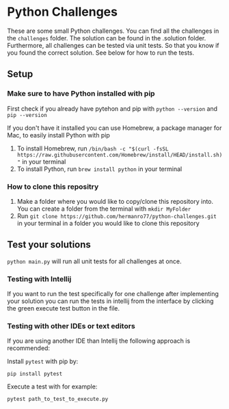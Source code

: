 # Python Challenges
These are some small Python challenges. 
You can find all the challenges in the `challenges` folder. 
The solution can be found in the .solution folder. 
Furthermore, all challenges can be tested via unit tests. So that you know if you found the correct solution. See below for how to run the tests.

## Setup

### Make sure to have Python installed with pip

First check if you already have pytehon and pip with `python --version` and `pip --version`

If you don't have it installed you can use Homebrew, a package manager for Mac, to easily install Python with pip

1. To install Homebrew, run `/bin/bash -c "$(curl -fsSL https://raw.githubusercontent.com/Homebrew/install/HEAD/install.sh)"` in your terminal
2. To install Python, run `brew install python` in your terminal


### How to clone this repositry

1. Make a folder where you would like to copy/clone this repository into. You can create a folder from the terminal with `mkdir MyFolder`
2. Run `git clone https://github.com/hermanro77/python-challenges.git` in your terminal in a folder you would like to clone this repository 


## Test your solutions
`python main.py` will run all unit tests for all challenges at once.

### Testing with Intellij
If you want to run the test specifically for one challenge after implementing your solution you can run the tests in intellij from the interface by clicking the green execute test button in the file.

### Testing with other IDEs or text editors
If you are using another IDE than Intellij the following approach is recommended:

Install `pytest` with pip by:

`pip install pytest`



Execute a test with for example:

`pytest path_to_test_to_execute.py` 
